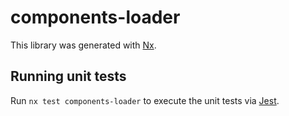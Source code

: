 # components-loader

This library was generated with [Nx](https://nx.dev).

## Running unit tests

Run `nx test components-loader` to execute the unit tests via [Jest](https://jestjs.io).
